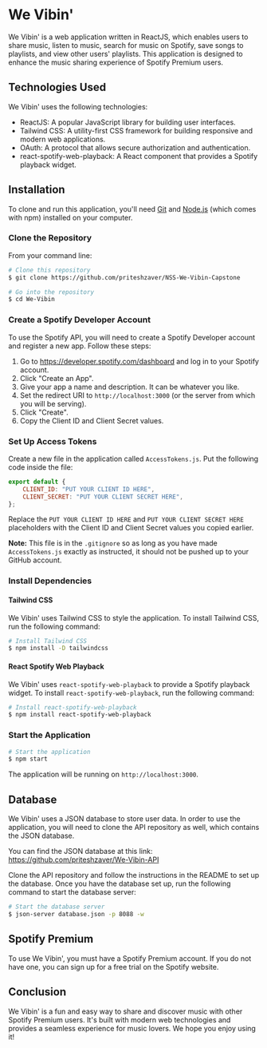 # We Vibin'

We Vibin' is a web application written in ReactJS, which enables users to share music, listen to music, search for music on Spotify, save songs to playlists, and view other users' playlists. This application is designed to enhance the music sharing experience of Spotify Premium users.

## Technologies Used

We Vibin' uses the following technologies:

- ReactJS: A popular JavaScript library for building user interfaces.
- Tailwind CSS: A utility-first CSS framework for building responsive and modern web applications.
- OAuth: A protocol that allows secure authorization and authentication.
- react-spotify-web-playback: A React component that provides a Spotify playback widget.

## Installation

To clone and run this application, you'll need [Git](https://git-scm.com) and [Node.js](https://nodejs.org/en/) (which comes with npm) installed on your computer.

### Clone the Repository

From your command line:

```bash
# Clone this repository
$ git clone https://github.com/priteshzaver/NSS-We-Vibin-Capstone

# Go into the repository
$ cd We-Vibin
```

### Create a Spotify Developer Account

To use the Spotify API, you will need to create a Spotify Developer account and register a new app. Follow these steps:

1. Go to https://developer.spotify.com/dashboard and log in to your Spotify account.
2. Click "Create an App".
3. Give your app a name and description. It can be whatever you like.
4. Set the redirect URI to `http://localhost:3000` (or the server from which you will be serving).
5. Click "Create".
6. Copy the Client ID and Client Secret values.

### Set Up Access Tokens

Create a new file in the application called `AccessTokens.js`. Put the following code inside the file:

```javascript
export default {
	CLIENT_ID: "PUT YOUR CLIENT ID HERE",
	CLIENT_SECRET: "PUT YOUR CLIENT SECRET HERE",
};
```

Replace the `PUT YOUR CLIENT ID HERE` and `PUT YOUR CLIENT SECRET HERE` placeholders with the Client ID and Client Secret values you copied earlier.

**Note:** This file is in the `.gitignore` so as long as you have made `AccessTokens.js` exactly as instructed, it should not be pushed up to your GitHub account.

### Install Dependencies

#### Tailwind CSS

We Vibin' uses Tailwind CSS to style the application. To install Tailwind CSS, run the following command:

```bash
# Install Tailwind CSS
$ npm install -D tailwindcss
```

#### React Spotify Web Playback

We Vibin' uses `react-spotify-web-playback` to provide a Spotify playback widget. To install `react-spotify-web-playback`, run the following command:

```bash
# Install react-spotify-web-playback
$ npm install react-spotify-web-playback
```

### Start the Application

```bash
# Start the application
$ npm start
```

The application will be running on `http://localhost:3000`.

## Database

We Vibin' uses a JSON database to store user data. In order to use the application, you will need to clone the API repository as well, which contains the JSON database.

You can find the JSON database at this link: https://github.com/priteshzaver/We-Vibin-API

Clone the API repository and follow the instructions in the README to set up the database. Once you have the database set up, run the following command to start the database server:

```bash
# Start the database server
$ json-server database.json -p 8088 -w
```

## Spotify Premium

To use We Vibin', you must have a Spotify Premium account. If you do not have one, you can sign up for a free trial on the Spotify website.

## Conclusion

We Vibin' is a fun and easy way to share and discover music with other Spotify Premium users. It's built with modern web technologies and provides a seamless experience for music lovers. We hope you enjoy using it!
